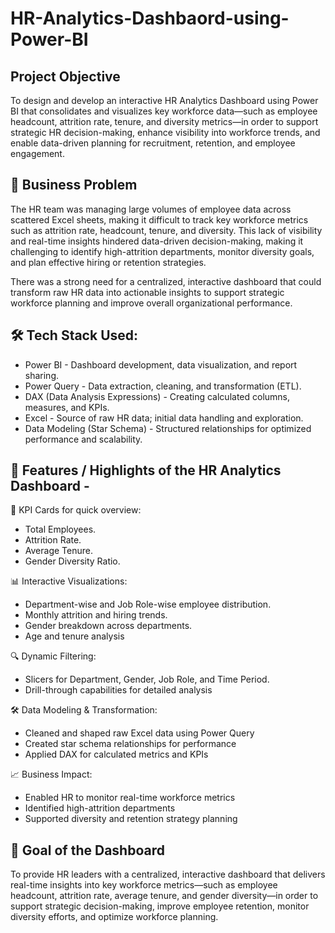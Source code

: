 # HR-Analytics-Dashbaord-using-Power-BI

## Project Objective
To design and develop an interactive HR Analytics Dashboard using Power BI that consolidates and visualizes key workforce data—such as employee headcount, attrition rate, tenure, and diversity metrics—in order to support strategic HR decision-making, enhance visibility into workforce trends, and enable data-driven planning for recruitment, retention, and employee engagement.

## 🧩 Business Problem
The HR team was managing large volumes of employee data across scattered Excel sheets, making it difficult to track key workforce metrics such as attrition rate, headcount, tenure, and diversity. This lack of visibility and real-time insights hindered data-driven decision-making, making it challenging to identify high-attrition departments, monitor diversity goals, and plan effective hiring or retention strategies.

There was a strong need for a centralized, interactive dashboard that could transform raw HR data into actionable insights to support strategic workforce planning and improve overall organizational performance.

## 🛠️ Tech Stack Used:
- Power BI	- Dashboard development, data visualization, and report sharing.
- Power Query	- Data extraction, cleaning, and transformation (ETL).
- DAX (Data Analysis Expressions)	- Creating calculated columns, measures, and KPIs.
- Excel	- Source of raw HR data; initial data handling and exploration.
- Data Modeling (Star Schema)	- Structured relationships for optimized performance and scalability.

## 🌟 Features / Highlights of the HR Analytics Dashboard - 

📌 KPI Cards for quick overview:
- Total Employees.
- Attrition Rate.
- Average Tenure.
- Gender Diversity Ratio.

📊 Interactive Visualizations:
- Department-wise and Job Role-wise employee distribution.
- Monthly attrition and hiring trends.
- Gender breakdown across departments.
- Age and tenure analysis

🔍 Dynamic Filtering:
- Slicers for Department, Gender, Job Role, and Time Period.
- Drill-through capabilities for detailed analysis

🛠️ Data Modeling & Transformation:
- Cleaned and shaped raw Excel data using Power Query
- Created star schema relationships for performance
- Applied DAX for calculated metrics and KPIs

📈 Business Impact:
- Enabled HR to monitor real-time workforce metrics
- Identified high-attrition departments
- Supported diversity and retention strategy planning

## 🎯 Goal of the Dashboard
To provide HR leaders with a centralized, interactive dashboard that delivers real-time insights into key workforce metrics—such as employee headcount, attrition rate, average tenure, and gender diversity—in order to support strategic decision-making, improve employee retention, monitor diversity efforts, and optimize workforce planning.



